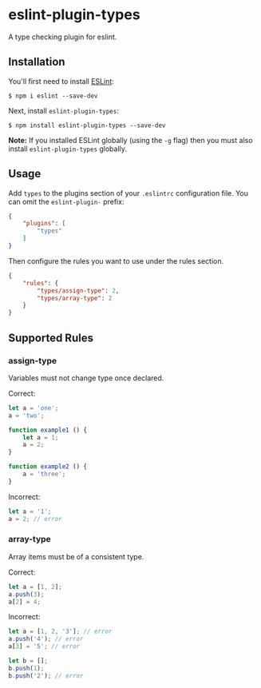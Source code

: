 # eslint-plugin-types

A type checking plugin for eslint.

## Installation

You'll first need to install [ESLint](http://eslint.org):

```
$ npm i eslint --save-dev
```

Next, install `eslint-plugin-types`:

```
$ npm install eslint-plugin-types --save-dev
```

**Note:** If you installed ESLint globally (using the `-g` flag) then you must also install `eslint-plugin-types` globally.

## Usage

Add `types` to the plugins section of your `.eslintrc` configuration file. You can omit the `eslint-plugin-` prefix:

```json
{
    "plugins": [
        "types"
    ]
}
```


Then configure the rules you want to use under the rules section.

```json
{
    "rules": {
        "types/assign-type": 2,
        "types/array-type": 2
    }
}
```

## Supported Rules

### assign-type
Variables must not change type once declared.

Correct:
```javascript
let a = 'one';
a = 'two';

function example1 () {
    let a = 1;
    a = 2;
}

function example2 () {
    a = 'three';
}
```

Incorrect:
```javascript
let a = '1';
a = 2; // error
```

### array-type
Array items must be of a consistent type.

Correct:
```javascript
let a = [1, 2];
a.push(3);
a[2] = 4;
```

Incorrect:
```javascript
let a = [1, 2, '3']; // error
a.push('4'); // error
a[3] = '5'; // error

let b = [];
b.push(1);
b.push('2'); // error
```





